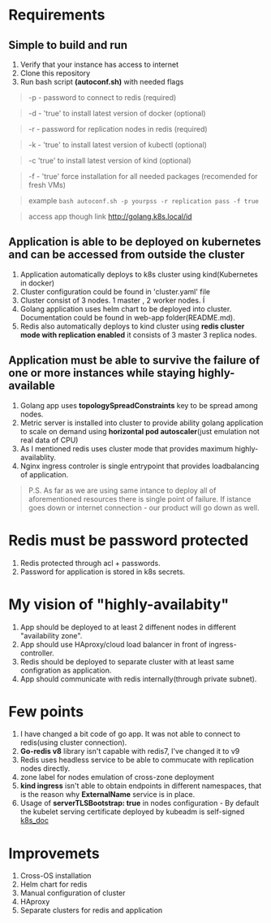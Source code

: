 
# Requirements

## Simple to build and run
1. Verify that your instance has access to internet
2. Clone this repository
3. Run bash script **(autoconf.sh)** with needed flags
>-p - password to connect to redis (required)

>-d - 'true' to install latest version of docker (optional)

>-r - password for replication nodes in redis (required)

>-k - 'true' to install latest version of kubectl (optional)

>-c 'true' to install latest version of kind (optional)

>-f - 'true' force installation for all needed packages (recomended for fresh VMs)

>example ```bash autoconf.sh -p yourpss -r replication pass -f true```

> access app though link http://golang.k8s.local/id

## Application is able to be deployed on kubernetes and can be accessed from outside the cluster
1. Application automatically deploys to k8s cluster using kind(Kubernetes in docker) 
2. Cluster configuration could be found in 'cluster.yaml' file 
3. Cluster consist of 3 nodes. 1 master , 2 worker nodes. Í
4. Golang application uses helm chart to be deployed into cluster. Documentation could be found in web-app folder(README.md).  
5. Redis also automatically deploys to kind cluster using **redis cluster mode with replication enabled** it consists of 3 master 3 replica nodes.
## Application must be able to survive the failure of one or more instances while staying highly-available
1. Golang app uses **topologySpreadConstraints** key to be spread among nodes. 
2. Metric server is installed into cluster to provide ability golang application to scale on demand using **horizontal pod autoscaler**(just emulation not real data of CPU)
3. As I mentioned redis uses cluster mode that provides maximum highly-availablity.
4. Nginx ingress controler is single entrypoint that provides loadbalancing of application. 
> P.S. As far as we are using same intance to deploy all of aforementioned resources there is single point of failure. 
If istance goes down or internet connection - our product will go down as well.
# Redis must be password protected
1. Redis protected through acl + passwords.
2. Password for application is stored in k8s secrets.

# My vision of "highly-availabity" 
1. App should be deployed to at least 2 diffenent nodes in different "availability zone".
2. App should use HAproxy/cloud load balancer in front of ingress-controller.
3. Redis should be deployed to separate cluster with at least same configration as application.
4. App should communicate with redis internally(through private subnet).

# Few points 

1. I have changed a bit code of go app. It was not able to connect to redis(using cluster connection).
2. **Go-redis v8** library isn't capable with redis7, I've changed it to v9
3. Redis uses headless service to be able to commucate with replication nodes directly. 
4. zone label for nodes emulation of cross-zone deployment
5. **kind ingress** isn't able to obtain endpoints in different namespaces, that is the reason why **ExternalName** service is in place.
6. Usage of **serverTLSBootstrap: true** in nodes configuration - By default the kubelet serving certificate deployed by kubeadm is self-signed [k8s_doc](https://kubernetes.io/docs/tasks/administer-cluster/kubeadm/kubeadm-certs/#kubelet-serving-certs)
# Improvemets
1. Cross-OS installation
2. Helm chart for redis
3. Manual configuration of cluster
4. HAproxy
5. Separate clusters for redis and application 
